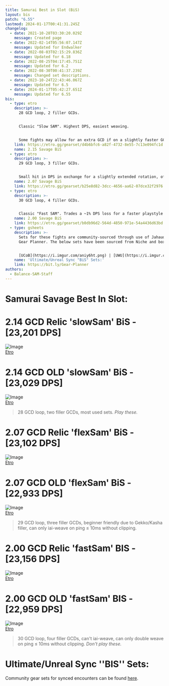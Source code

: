 ```yaml
---
title: Samurai Best in Slot (BiS)
layout: bis
patch: "6.55"
lastmod: 2024-01-17T00:41:31.245Z
changelog:
  - date: 2021-10-28T03:30:20.029Z
    message: Created page
  - date: 2022-02-14T05:56:07.147Z
    message: Updated for Endwalker
  - date: 2022-08-03T02:15:29.836Z
    message: Updated for 6.18
  - date: 2022-08-25T04:17:45.751Z
    message: Updated for 6.2
  - date: 2022-08-30T00:41:37.239Z
    message: Changed set descriptions.
  - date: 2023-10-24T22:43:46.067Z
    message: Updated for 6.5
  - date: 2024-01-17T05:42:27.651Z
    message: Updated for 6.55
bis:
  - type: etro
    description: >-
      28 GCD loop, 2 filler GCDs.


      Classic "Slow SAM". Highest DPS, easiest weaving.


      Some fights may allow for an extra GCD if on a slightly faster GCD speed. For 2.14 -3 Det melds, +2 SKS/1 DH melds
    link: https://etro.gg/gearset/d4b6bfc6-a82f-4732-8e55-7c13e094fc1d
    name: 2.15 Savage BiS
  - type: etro
    description: >-
      29 GCD loop, 3 filler GCDs.


      Small hit in DPS in exchange for a slightly extended rotation, offering more flexibility with mechanic downtime.
    name: 2.07 Savage BiS
    link: https://etro.gg/gearset/b25e8d82-3dcc-4656-aa62-07dce32f2976
  - type: etro
    description: >-
      30 GCD loop, 4 filler GCDs.


      Classic "Fast SAM". Trades a ~1% DPS loss for a faster playstyle with even more filler to maneuver mechanic downtime. May have difficulty Iai/double weaving even on the best of connections.
    name: 2.00 Savage BiS
    link: https://etro.gg/gearset/b0db96d2-564d-4850-971e-54a4436d63bd
  - type: gsheets
    description: >-
      Sets for these fights are community-sourced through use of Jahaudant's
      Gear Planner. The below sets have been sourced from Niche and boxer.


      [UCoB](https://i.imgur.com/aniy6ht.png) | [UWU](https://i.imgur.com/QEmLdA9.png) | [TEA](https://i.imgur.com/2awgvoO.png) | [DSR](https://i.imgur.com/wHvW0JZ.png) | [TOP](https://i.imgur.com/AhgK3CY.png)
    name: 'Ultimate/Unreal Sync "BiS" Sets:'
    link: https://bit.ly/Gear-Planner
authors:
  - Balance-SAM-Staff
---
```


# Samurai Savage Best In Slot:

# 2.14 GCD **Relic** 'slowSam' BiS - [23,201 DPS]

![Image](https://i.imgur.com/sV82POF.png)  
[Etro](https://etro.gg/gearset/74252e32-cab1-4d8b-8068-c37926353ac9)

# 2.14 GCD **OLD** 'slowSam' BiS - [23,029 DPS]

![Image](https://i.imgur.com/UPSCNEi.png)  
[Etro](https://etro.gg/gearset/6086e5c2-52bc-4c6c-83cb-39cfbbf3a93b)

> 28 GCD loop, two filler GCDs, most used sets. _Play these._

# 2.07 GCD Relic 'flexSam' BiS - [23,102 DPS]

![Image](https://i.imgur.com/LBwKTOk.png)  
[Etro](https://etro.gg/gearset/0e5ae40a-6641-4118-9500-15199b423228)

# 2.07 GCD OLD 'flexSam' BiS - [22,933 DPS]

![Image](https://i.imgur.com/6XFULa7.png)  
[Etro](https://etro.gg/gearset/faf5f375-e9b4-4a29-ac62-99c30355f69b)

> 29 GCD loop, three filler GCDs, beginner friendly due to Gekko/Kasha filler, can only iai-weave on ping ≤ 10ms without clipping.

# 2.00 GCD Relic 'fastSam' BIS - [23,156 DPS]

![Image](https://i.imgur.com/Omn3wCW.png)  
[Etro](https://etro.gg/gearset/53b1f776-8d5f-4969-9cbf-6153f5228c9d)

# 2.00 GCD OLD 'fastSam' BIS - [22,959 DPS]

![Image](https://i.imgur.com/WpfHWKr.png)  
[Etro](https://etro.gg/gearset/7a512a2f-b1ea-42fd-86b4-13bff52b4f2d)

> 30 GCD loop, four filler GCDs, can't iai-weave, can only double weave on ping ≤ 10ms without clipping. _Don't play these._

# Ultimate/Unreal Sync ''BIS'' Sets:

Community gear sets for synced encounters can be found [here](https://bit.ly/Community-BIS).
